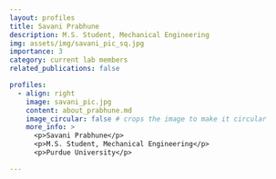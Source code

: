 ```yaml
---
layout: profiles
title: Savani Prabhune
description: M.S. Student, Mechanical Engineering
img: assets/img/savani_pic_sq.jpg
importance: 3
category: current lab members
related_publications: false

profiles:
  - align: right
    image: savani_pic.jpg
    content: about_prabhune.md
    image_circular: false # crops the image to make it circular
    more_info: >
      <p>Savani Prabhune</p>
      <p>M.S. Student, Mechanical Engineering</p>
      <p>Purdue University</p>

---
```



